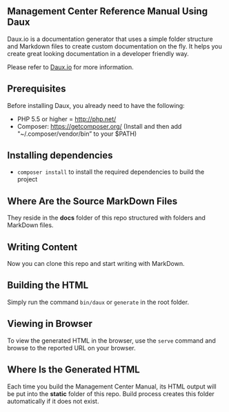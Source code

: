 
## Management Center Reference Manual Using Daux

Daux.io is a documentation generator that uses a simple folder structure and Markdown files to create custom documentation on the fly. It helps you create great looking documentation in a developer friendly way.

Please refer to [Daux.io](http://daux.io/) for more information.


## Prerequisites

Before installing Daux, you already need to have the following:

- PHP 5.5 or higher = http://php.net/
- Composer: https://getcomposer.org/ (Install and then add "~/.composer/vendor/bin” to your $PATH)

## Installing dependencies

- `composer install` to install the required dependencies to build the project

## Where Are the Source MarkDown Files

They reside in the **docs** folder of this repo structured with folders and MarkDown files.

## Writing Content

Now you can clone this repo and start writing with MarkDown.

## Building the HTML

Simply run the command `bin/daux` or `generate` in the root folder.

## Viewing in Browser

To view the generated HTML in the browser, use the `serve` command and browse
to the reported URL on your browser. 

## Where Is the Generated HTML

Each time you build the Management Center Manual, its HTML output will be put into the **static** folder of this repo. Build process creates this folder automatically if it does not exist.
